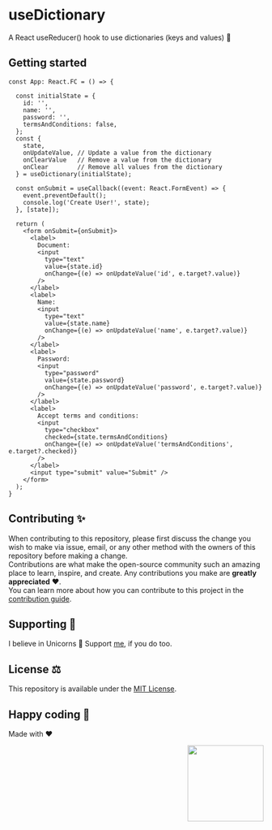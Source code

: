 # useDictionary
A React useReducer() hook to use dictionaries (keys and values) 🔑

## Getting started

```tsx
const App: React.FC = () => {

  const initialState = {
    id: '',
    name: '',
    password: '',
    termsAndConditions: false,
  };
  const {
    state,
    onUpdateValue, // Update a value from the dictionary
    onClearValue   // Remove a value from the dictionary
    onClear        // Remove all values from the dictionary
  } = useDictionary(initialState);

  const onSubmit = useCallback((event: React.FormEvent) => {
    event.preventDefault();
    console.log('Create User!', state);
  }, [state]);
  
  return (
    <form onSubmit={onSubmit}>
      <label>
        Document:
        <input
          type="text"
          value={state.id}
          onChange={(e) => onUpdateValue('id', e.target?.value)}
        />
      </label>
      <label>
        Name:
        <input
          type="text"
          value={state.name}
          onChange={(e) => onUpdateValue('name', e.target?.value)}
        />
      </label>
      <label>
        Password:
        <input
          type="password"
          value={state.password}
          onChange={(e) => onUpdateValue('password', e.target?.value)}
        />
      </label>
      <label>
        Accept terms and conditions:
        <input
          type="checkbox"
          checked={state.termsAndConditions}
          onChange={(e) => onUpdateValue('termsAndConditions', e.target?.checked)}
        />
      </label>
      <input type="submit" value="Submit" />
    </form>
  );
}
```

## Contributing ✨
When contributing to this repository, please first discuss the change you wish to make via issue, email, or any other method with the owners of this repository before making a change.  
Contributions are what make the open-source community such an amazing place to learn, inspire, and create. Any contributions you make are **greatly appreciated** ❤️.  
You can learn more about how you can contribute to this project in the [contribution guide](https://github.com/proyecto26/use-dictionary/blob/develop/CONTRIBUTING.md).

## Supporting 🍻
I believe in Unicorns 🦄
Support [me](http://www.paypal.me/jdnichollsc/2), if you do too.

## License ⚖️
This repository is available under the [MIT License](https://github.com/proyecto26/use-dictionary/blob/develop/LICENSE).

## Happy coding 💯
Made with ❤️

<img width="150px" src="https://avatars0.githubusercontent.com/u/28855608?s=200&v=4" align="right">
